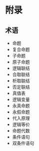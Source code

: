 # 附录

## 术语

  - 命题
  - 复合命题
  - 子命题
  - 原子命题
  - 逻辑联结
  - 合取联结
  - 析取联结
  - 否定联结
  - 真值表
  - 逻辑变量
  - 永真命题
  - 永假命题
  - 代入原理
  - 逻辑等价
  - 命题代数
  - 条件语句
  - 双条件语句
